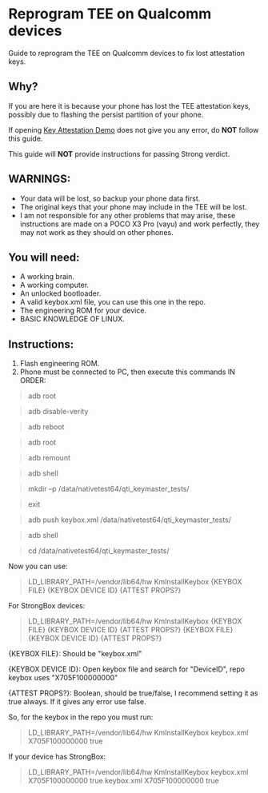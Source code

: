 # Reprogram TEE on Qualcomm devices
Guide to reprogram the TEE on Qualcomm devices to fix lost attestation keys.

## Why?

If you are here it is because your phone has lost the TEE attestation keys, possibly due to flashing the persist partition of your phone.

If opening [Key Attestation Demo](https://github.com/vvb2060/KeyAttestation) does not give you any error, do **NOT** follow this guide.

This guide will **NOT** provide instructions for passing Strong verdict.

## WARNINGS:

- Your data will be lost, so backup your phone data first.
- The original keys that your phone may include in the TEE will be lost.
- I am not responsible for any other problems that may arise, these instructions are made on a POCO X3 Pro (vayu) and work perfectly, they may not work as they should on other phones.

## You will need:

- A working brain.
- A working computer.
- An unlocked bootloader.
- A valid keybox.xml file, you can use this one in the repo.
- The engineering ROM for your device.
- BASIC KNOWLEDGE OF LINUX. 

## Instructions:

1. Flash engineering ROM.
2. Phone must be connected to PC, then execute this commands IN ORDER:

> adb root

> adb disable-verity

> adb reboot

> adb root

> adb remount

> adb shell

> mkdir –p /data/nativetest64/qti_keymaster_tests/

> exit

> adb push keybox.xml /data/nativetest64/qti_keymaster_tests/

> adb shell

> cd /data/nativetest64/qti_keymaster_tests/

Now you can use:

> LD_LIBRARY_PATH=/vendor/lib64/hw KmInstallKeybox {KEYBOX FILE} {KEYBOX DEVICE ID} {ATTEST PROPS?}

For StrongBox devices:

> LD_LIBRARY_PATH=/vendor/lib64/hw KmInstallKeybox {KEYBOX FILE} {KEYBOX DEVICE ID} {ATTEST PROPS?} {KEYBOX FILE} {KEYBOX DEVICE ID} {ATTEST PROPS?}

{KEYBOX FILE}: Should be "keybox.xml"

{KEYBOX DEVICE ID}: Open keybox file and search for "DeviceID", repo keybox uses "X705F100000000"

{ATTEST PROPS?}: Boolean, should be true/false, I recommend setting it as true always. If it gives any error use false.

So, for the keybox in the repo you must run:

> LD_LIBRARY_PATH=/vendor/lib64/hw KmInstallKeybox keybox.xml X705F100000000 true

If your device has StrongBox:

> LD_LIBRARY_PATH=/vendor/lib64/hw KmInstallKeybox keybox.xml X705F100000000 true keybox.xml X705F100000000 true
